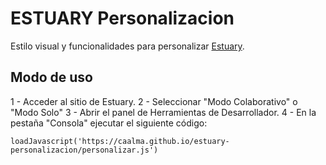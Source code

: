 # ESTUARY Personalizacion


Estilo visual y funcionalidades para personalizar [Estuary](https://estuary.mcmaster.ca/).

## Modo de uso

1 - Acceder al sitio de Estuary.
2 - Seleccionar "Modo Colaborativo" o "Modo Solo"
3 - Abrir el panel de Herramientas de Desarrollador.
4 - En la pestaña "Consola" ejecutar el siguiente código:

    loadJavascript('https://caalma.github.io/estuary-personalizacion/personalizar.js')
